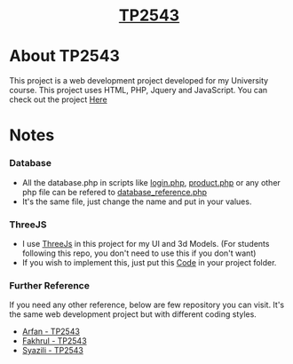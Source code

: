 <h1 align="center"><a href="http://lrgs.ftsm.ukm.my/users/a173586/" target="_blank">TP2543</a></h1>

# About TP2543
This project is a web development project developed for my University course. This project uses HTML, PHP, Jquery and JavaScript. You can check out the project [Here](http://lrgs.ftsm.ukm.my/users/a173586/)

# Notes
### Database
- All the database.php in scripts like [login.php](mypt4/login.php#L2), [product.php](mypt4/products_crud.php#L2) or any other php file can be refered to [database_reference.php](mypt4/database_reference.php)
- It's the same file, just change the name and put in your values.

### ThreeJS
- I use [ThreeJs](https://threejs.org/) in this project for my UI and 3d Models. (For students following this repo, you don't need to use this if you don't want)
- If you wish to implement this, just put this [Code](three.min.js) in your project folder.

### Further Reference
If you need any other reference, below are few repository you can visit. It's the same web development project but with different coding styles.
- [Arfan - TP2543](https://github.com/muhdarfan/TP2543-WebProgrammingTask)
- [Fakhrul - TP2543](https://github.com/NurfaNuva/tp2543)
- [Syazili - TP2543](https://github.com/syazilijuhari/tp2543)
